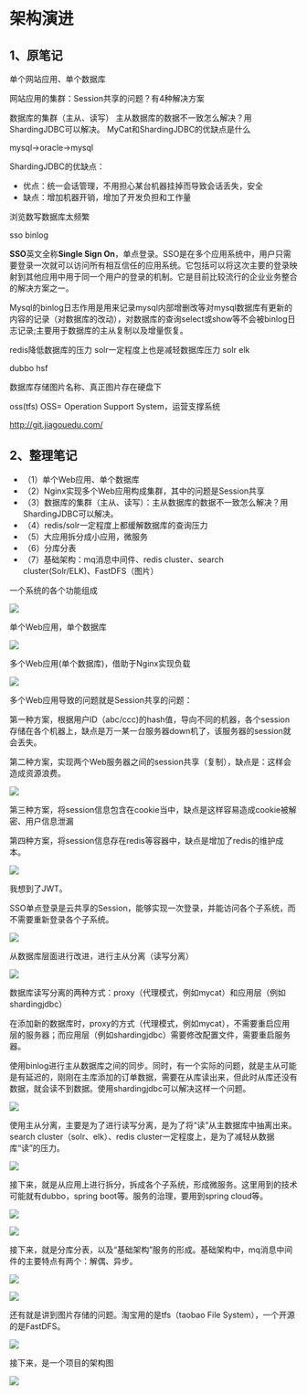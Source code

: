 # 架构演进 #

## 1、原笔记 ##

单个网站应用、单个数据库

网站应用的集群：Session共享的问题？有4种解决方案

数据库的集群（主从、读写）
主从数据库的数据不一致怎么解决？用ShardingJDBC可以解决。
MyCat和ShardingJDBC的优缺点是什么

mysql->oracle->mysql

ShardingJDBC的优缺点：

- 优点：统一会话管理，不用担心某台机器挂掉而导致会话丢失，安全
- 缺点：增加机器开销，增加了开发负担和工作量

浏览数写数据库太频繁

sso
binlog

**SSO**英文全称**Single Sign On**，单点登录。SSO是在多个应用系统中，用户只需要登录一次就可以访问所有相互信任的应用系统。它包括可以将这次主要的登录映射到其他应用中用于同一个用户的登录的机制。它是目前比较流行的企业业务整合的解决方案之一。

Mysql的binlog日志作用是用来记录mysql内部增删改等对mysql数据库有更新的内容的记录（对数据库的改动），对数据库的查询select或show等不会被binlog日志记录;主要用于数据库的主从复制以及增量恢复。



redis降低数据库的压力
solr一定程度上也是减轻数据库压力
solr elk

dubbo hsf

数据库存储图片名称、真正图片存在硬盘下

oss(tfs) OSS= Operation Support System，运营支撑系统

http://git.jiagouedu.com/

## 2、整理笔记 ##


- （1）单个Web应用、单个数据库
- （2）Nginx实现多个Web应用构成集群，其中的问题是Session共享
- （3）数据库的集群（主从、读写）：主从数据库的数据不一致怎么解决？用ShardingJDBC可以解决。
- （4）redis/solr一定程度上都缓解数据库的查询压力
- （5）大应用拆分成小应用，微服务
- （6）分库分表
- （7）基础架构：mq消息中间件、redis cluster、search cluster(Solr/ELK)、FastDFS（图片）

一个系统的各个功能组成

![](images/180401/20180401203407.png)

单个Web应用，单个数据库

![](images/180401/20180401203529.png)

多个Web应用(单个数据库)，借助于Nginx实现负载

![](images/180401/20180401203939.png)

多个Web应用导致的问题就是Session共享的问题：

第一种方案，根据用户ID（abc/ccc)的hash值，导向不同的机器，各个session存储在各个机器上，缺点是万一某一台服务器down机了，该服务器的session就会丢失。

第二种方案，实现两个Web服务器之间的session共享（复制），缺点是：这样会造成资源浪费。

![](images/180401/20180401204626.png)

第三种方案，将session信息包含在cookie当中，缺点是这样容易造成cookie被解密、用户信息泄漏

第四种方案，将session信息存在redis等容器中，缺点是增加了redis的维护成本。

![](images/180401/20180401204746.png)

我想到了JWT。

SSO单点登录是云共享的Session，能够实现一次登录，并能访问各个子系统，而不需要重新登录各个子系统。

![](images/180401/20180401205316.png)

从数据库层面进行改进，进行主从分离（读写分离）

![](images/180401/20180401210149.png)

数据库读写分离的两种方式：proxy（代理模式，例如mycat）和应用层（例如shardingjdbc）

在添加新的数据库时，proxy的方式（代理模式，例如mycat），不需要重启应用层的服务器；而应用层（例如shardingjdbc）需要修改配置文件，需要重启服务器。

使用binlog进行主从数据库之间的同步。同时，有一个实际的问题，就是主从可能是有延迟的，刚刚在主库添加的订单数据，需要在从库读出来，但此时从库还没有数据，就会读不到数据。使用shardingjdbc可以解决这样一个问题。

![](images/180401/20180401210010.png)

使用主从分离，主要是为了进行读写分离，是为了将“读”从主数据库中抽离出来。search cluster（solr、elk）、redis cluster一定程度上，是为了减轻从数据库“读”的压力。

![](images/180401/20180401212232.png)

接下来，就是从应用上进行拆分，拆成各个子系统，形成微服务。这里用到的技术可能就有dubbo，spring boot等。服务的治理，要用到spring cloud等。

![](images/180401/20180401213522.png)

![](images/180401/20180401213931.png)

接下来，就是分库分表，以及“基础架构”服务的形成。基础架构中，mq消息中间件的主要特点有两个：解偶、异步。

![](images/180401/20180401214812.png)

![](images/180401/20180401214827.png)

还有就是讲到图片存储的问题。淘宝用的是tfs（taobao File System），一个开源的是FastDFS。

![](images/180401/20180401215657.png)

接下来，是一个项目的架构图

![](images/180401/20180401220740.png)


